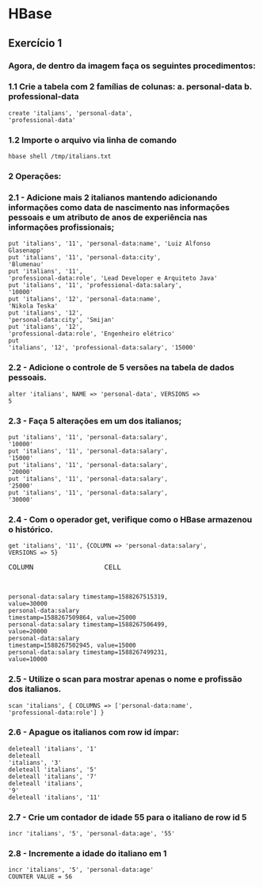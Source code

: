 # HBase

## Exercício 1
### Agora, de dentro da imagem faça os seguintes procedimentos:

### 1.1 Crie a tabela com 2 famílias de colunas: a. personal-data b. professional-data
<code>create 'italians', 'personal-data', 'professional-data'</code>

### 1.2 Importe o arquivo via linha de comando
<code>hbase shell /tmp/italians.txt</code>

### 2 Operações:

### 2.1 - Adicione mais 2 italianos mantendo adicionando informações como data de nascimento nas informações pessoais e um atributo de anos de experiência nas informações profissionais;
<code>put 'italians', '11', 'personal-data:name', 'Luiz Alfonso Glasenapp'</code><br>
<code>put 'italians', '11', 'personal-data:city', 'Blumenau'</code><br>
<code>put 'italians', '11', 'professional-data:role', 'Lead Developer e Arquiteto Java'</code><br>
<code>put 'italians', '11', 'professional-data:salary', '10000'</code><br>
<code>put 'italians', '12', 'personal-data:name', 'Nikola Teska'</code><br>
<code>put 'italians', '12', 'personal-data:city', 'Smijan'</code><br>
<code>put 'italians', '12', 'professional-data:role', 'Engenheiro elétrico'</code><br>
<code>put 'italians', '12', 'professional-data:salary', '15000'</code><br>

### 2.2 - Adicione o controle de 5 versões na tabela de dados pessoais.
<code>alter 'italians', NAME => 'personal-data', VERSIONS => 5</code>

### 2.3 - Faça 5 alterações em um dos italianos;
<code>put 'italians', '11', 'personal-data:salary', '10000'</code><br>
<code>put 'italians', '11', 'personal-data:salary', '15000'</code><br>
<code>put 'italians', '11', 'personal-data:salary', '20000'</code><br>
<code>put 'italians', '11', 'personal-data:salary', '25000'</code><br>
<code>put 'italians', '11', 'personal-data:salary', '30000'</code><br>

### 2.4 - Com o operador get, verifique como o HBase armazenou o histórico.
<code>get 'italians', '11', {COLUMN => 'personal-data:salary', VERSIONS => 5}</code>

<pre>COLUMN                 CELL</pre><br>
<code>personal-data:salary timestamp=1588267515319, value=30000</code><br>
<code>personal-data:salary timestamp=1588267509864, value=25000</code><br>
<code>personal-data:salary timestamp=1588267506499, value=20000</code><br>
<code>personal-data:salary timestamp=1588267502945, value=15000</code><br>
<code>personal-data:salary timestamp=1588267499231, value=10000</code><br>

### 2.5 - Utilize o scan para mostrar apenas o nome e profissão dos italianos.
<code>scan 'italians', { COLUMNS => ['personal-data:name', 'professional-data:role'] }</code>

### 2.6 - Apague os italianos com row id ímpar:
<code>deleteall 'italians', '1'</code><br>
<code>deleteall 'italians', '3'</code><br>
<code>deleteall 'italians', '5'</code><br>
<code>deleteall 'italians', '7'</code><br>
<code>deleteall 'italians', '9'</code><br>
<code>deleteall 'italians', '11'</code><br>

### 2.7 - Crie um contador de idade 55 para o italiano de row id 5
<code>incr 'italians', '5', 'personal-data:age', '55'</code><br>

### 2.8 - Incremente a idade do italiano em 1
<code>incr 'italians', '5', 'personal-data:age'</code><br>
<code>COUNTER VALUE = 56</code>